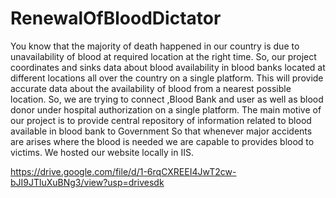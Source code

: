 # RenewalOfBloodDictator
You know that the majority of death happened in our country is due to unavailability of blood at required location at the right time. 
So, our project coordinates and sinks data about blood availability in blood banks located at different locations all over the country on a single platform. 
This will provide accurate data about the availability of blood from a nearest possible location. So, we are trying to connect ,Blood Bank and user as well 
as blood donor under hospital authorization on a single platform. The main motive of our project is to provide central repository of information related to 
blood available in blood bank to Government So that whenever major accidents are arises where the blood is needed we are capable to provides blood to victims.
We hosted our website locally  in IIS.

https://drive.google.com/file/d/1-6rqCXREEI4JwT2cw-bJI9JTluXuBNg3/view?usp=drivesdk
